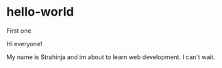 # hello-world
First one

Hi everyone!

My name is Strahinja and im about to learn web development. I can't wait.
